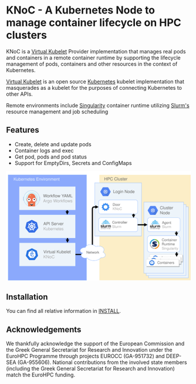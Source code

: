 # KNoC - A Kubernetes Node to manage container lifecycle on HPC clusters
<!-- 
<picture>
  <source media="(prefers-color-scheme: dark)" srcset="media/darkcrop.png">
  <source media="(prefers-color-scheme: light)" srcset="media/lightcrop.png">
  <img src="media/lightcrop.png">
</picture> -->


KNoC is a [Virtual Kubelet](https://github.com/virtual-kubelet/virtual-kubelet) Provider implementation that manages real pods and containers in a remote container runtime by supporting the lifecycle management of pods, containers and other resources in the context of Kubernetes.

[Virtual Kubelet](https://github.com/virtual-kubelet/virtual-kubelet) is an open source [Kubernetes](https://kubernetes.io/) kubelet implementation that masquerades as a kubelet for the purposes of connecting Kubernetes to other APIs.

Remote environments include [Singularity](https://sylabs.io/singularity/) container runtime utilizing [Slurm's](https://slurm.schedmd.com/) resource management and job scheduling

## Features
- Create, delete and update pods
- Container logs and exec
- Get pod, pods and pod status
- Support for EmptyDirs, Secrets and ConfigMaps

![diagram](media/knoc-env.png)

## Installation
You can find all relative information in [INSTALL](https://github.com/CARV-ICS-FORTH/KNoC/blob/master/INSTALL.md).

## Acknowledgements

We thankfully acknowledge the support of the European Commission and the Greek General Secretariat for Research and Innovation under the EuroHPC Programme through projects EUROCC (GA-951732) and DEEP-SEA (GA-955606). National contributions from the involved state members (including the Greek General Secretariat for Research and Innovation) match the EuroHPC funding.
